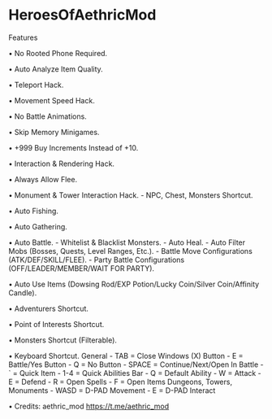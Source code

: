 # HeroesOfAethricMod

Features

• No Rooted Phone Required.

• Auto Analyze Item Quality.

• Teleport Hack.

• Movement Speed Hack.

• No Battle Animations.

• Skip Memory Minigames.

• +999 Buy Increments Instead of +10.

• Interaction & Rendering Hack.

• Always Allow Flee.

• Monument & Tower Interaction Hack.
    - NPC, Chest, Monsters Shortcut.

• Auto Fishing.

• Auto Gathering.

• Auto Battle.
    - Whitelist & Blacklist Monsters.
    - Auto Heal.
    - Auto Filter Mobs (Bosses, Quests, Level Ranges, Etc.).
    - Battle Move Configurations (ATK/DEF/SKILL/FLEE).
    - Party Battle Configurations (OFF/LEADER/MEMBER/WAIT FOR PARTY).
    
• Auto Use Items (Dowsing Rod/EXP Potion/Lucky Coin/Silver Coin/Affinity Candle).

• Adventurers Shortcut.

• Point of Interests Shortcut.

• Monsters Shortcut (Filterable).

• Keyboard Shortcut.
    General
    - TAB = Close Windows (X) Button
    - E = Battle/Yes Button
    - Q = No Button
    - SPACE = Continue/Next/Open
    In Battle
    - ` = Quick Item
    - 1-4 = Quick Abilities Bar
    - Q = Default Ability
    - W = Attack
    - E = Defend
    - R = Open Spells
    - F = Open Items
    Dungeons, Towers, Monuments
    - WASD = D-PAD Movement
    - E = D-PAD Interact

 •  Credits: aethric_mod https://t.me/aethric_mod

